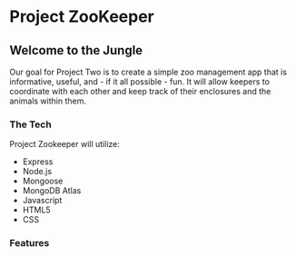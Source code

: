 # Project ZooKeeper

## Welcome to the Jungle

Our goal for Project Two is to create a simple zoo management app that is informative, useful, and - if it all possible - fun. It will allow keepers to coordinate with each other and keep track of their enclosures and the animals within them.

### The Tech

Project Zookeeper will utilize:

* Express
* Node.js
* Mongoose
* MongoDB Atlas
* Javascript
* HTML5
* CSS

### Features
